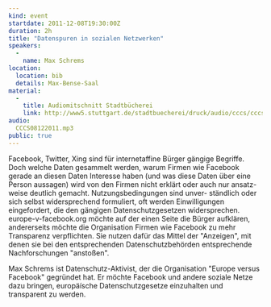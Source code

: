 ```yaml
---
kind: event
startdate: 2011-12-08T19:30:00Z
duration: 2h
title: "Datenspuren in sozialen Netzwerken"
speakers:
  -
    name: Max Schrems
location:
  location: bib
  details: Max-Bense-Saal
material:
  -
    title: Audiomitschnitt Stadtbücherei
    link: http://www5.stuttgart.de/stadtbuecherei/druck/audio/cccs/cccs_audio.htm#28
audio:
  CCCS08122011.mp3
public: true
---
```

Facebook, Twitter, Xing sind für internetaffine Bürger 
gängige Begriffe. Doch welche Daten gesammelt werden, 
warum Firmen wie Facebook gerade an diesen Daten Interesse 
haben (und was diese Daten über eine Person aussagen) 
wird von den Firmen nicht erklärt oder auch nur ansatz-
weise deutlich gemacht. Nutzungsbedingungen sind unver-
ständlich oder sich selbst widersprechend formuliert, 
oft werden Einwilligungen eingefordert, die den gängigen 
Datenschutzgesetzen widersprechen.
europe-v-facebook.org möchte auf der einen Seite die 
Bürger aufklären, andererseits möchte die Organisation 
Firmen wie Facebook zu mehr Transparenz verpflichten. 
Sie nutzen dafür das Mittel der "Anzeigen", mit denen 
sie bei den entsprechenden Datenschutzbehörden 
entsprechende Nachforschungen "anstoßen".

Max Schrems ist Datenschutz-Aktivist, der die Organisation 
"Europe versus Facebook" gegründet hat. Er möchte Facebook 
und andere soziale Netze dazu bringen, europäísche 
Datenschutzgesetze einzuhalten und transparent zu werden.
